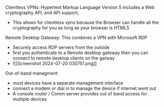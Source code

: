 

Clientless VPNs:
Hypertext Markup Language Version 5 includes a Web cryptography API, and API support, 
- This allows for clientless vpns because the Browser can handle all the cryptography for you as long as your browser is HTML5



Remote Desktop Gateway:
This combines a VPN with Microsoft RDP
- Securely access RDP servers from the outside
- first you authenticate to a Remote desktop gateway then you can connect to remote desktop clients on the gatway
- ![[Screenshot 2024-07-20 030751.png]]


Out-of-band managment:
- most devices have a separate management interface
- connect a modem or dial in to manage the device if internet went out
- A console router / Comm server provides out of band access for multiple devices